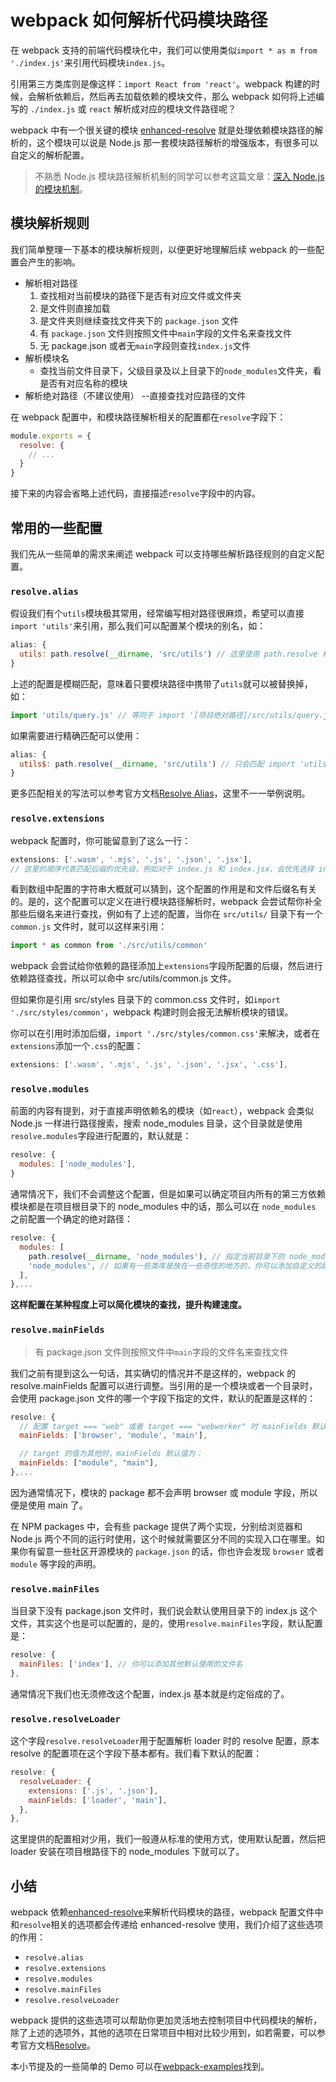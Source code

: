 # webpack 如何解析代码模块路径

在 webpack 支持的前端代码模块化中，我们可以使用类似`import * as m from './index.js'`来引用代码模块`index.js`。

引用第三方类库则是像这样：`import React from 'react'`。webpack 构建的时候，会解析依赖后，然后再去加载依赖的模块文件，那么 webpack 如何将上述编写的 `./index.js` 或 `react` 解析成对应的模块文件路径呢？

webpack 中有一个很关键的模块 [enhanced-resolve](https://link.juejin.im/?target=https%3A%2F%2Fgithub.com%2Fwebpack%2Fenhanced-resolve%2F) 就是处理依赖模块路径的解析的，这个模块可以说是 Node.js 那一套模块路径解析的增强版本，有很多可以自定义的解析配置。

> 不熟悉 Node.js 模块路径解析机制的同学可以参考这篇文章：[深入 Node.js 的模块机制](https://link.juejin.im/?target=http%3A%2F%2Fwww.infoq.com%2Fcn%2Farticles%2Fnodejs-module-mechanism)。

## 模块解析规则

我们简单整理一下基本的模块解析规则，以便更好地理解后续 webpack 的一些配置会产生的影响。

* 解析相对路径
  1. 查找相对当前模块的路径下是否有对应文件或文件夹
  2. 是文件则直接加载
  3. 是文件夹则继续查找文件夹下的 `package.json` 文件
  4. 有 `package.json` 文件则按照文件中`main`字段的文件名来查找文件
  5. 无 package.json 或者无`main`字段则查找`index.js`文件
* 解析模块名
  * 查找当前文件目录下，父级目录及以上目录下的`node_modules`文件夹，看是否有对应名称的模块
* 解析绝对路径（不建议使用） --直接查找对应路径的文件

在 webpack 配置中，和模块路径解析相关的配置都在`resolve`字段下：

```js
module.exports = {
  resolve: {
    // ...
  }
}
```

接下来的内容会省略上述代码，直接描述`resolve`字段中的内容。

## 常用的一些配置

我们先从一些简单的需求来阐述 webpack 可以支持哪些解析路径规则的自定义配置。

### `resolve.alias`

假设我们有个`utils`模块极其常用，经常编写相对路径很麻烦，希望可以直接`import 'utils'`来引用，那么我们可以配置某个模块的别名，如：

```js
alias: {
  utils: path.resolve(__dirname, 'src/utils') // 这里使用 path.resolve 和 __dirname 来获取绝对路径
}
```

上述的配置是模糊匹配，意味着只要模块路径中携带了`utils`就可以被替换掉，如：

```js
import 'utils/query.js' // 等同于 import '[项目绝对路径]/src/utils/query.js'
```

如果需要进行精确匹配可以使用：

```js
alias: {
  utils$: path.resolve(__dirname, 'src/utils') // 只会匹配 import 'utils'
}
```

更多匹配相关的写法可以参考官方文档[Resolve Alias](https://link.juejin.im/?target=https%3A%2F%2Fdoc.webpack-china.org%2Fconfiguration%2Fresolve%2F%23resolve-alias)，这里不一一举例说明。

### `resolve.extensions`

webpack 配置时，你可能留意到了这么一行：

```js
extensions: ['.wasm', '.mjs', '.js', '.json', '.jsx'],
// 这里的顺序代表匹配后缀的优先级，例如对于 index.js 和 index.jsx，会优先选择 index.js
```

看到数组中配置的字符串大概就可以猜到，这个配置的作用是和文件后缀名有关的。是的，这个配置可以定义在进行模块路径解析时，webpack 会尝试帮你补全那些后缀名来进行查找，例如有了上述的配置，当你在 `src/utils/` 目录下有一个 `common.js` 文件时，就可以这样来引用：

```js
import * as common from './src/utils/common'
```

webpack 会尝试给你依赖的路径添加上`extensions`字段所配置的后缀，然后进行依赖路径查找，所以可以命中 src/utils/common.js 文件。

但如果你是引用 src/styles 目录下的 common.css 文件时，如`import './src/styles/common'`，webpack 构建时则会报无法解析模块的错误。

你可以在引用时添加后缀，`import './src/styles/common.css'`来解决，或者在`extensions`添加一个`.css`的配置：

```js
extensions: ['.wasm', '.mjs', '.js', '.json', '.jsx', '.css'],
```

### `resolve.modules`

前面的内容有提到，对于直接声明依赖名的模块（如`react`），webpack 会类似 Node.js 一样进行路径搜索，搜索 node\_modules 目录，这个目录就是使用`resolve.modules`字段进行配置的，默认就是：

```js
resolve: {
  modules: ['node_modules'],
}
```

通常情况下，我们不会调整这个配置，但是如果可以确定项目内所有的第三方依赖模块都是在项目根目录下的 node\_modules 中的话，那么可以在 `node_modules` 之前配置一个确定的绝对路径：

```js
resolve: {
  modules: [
    path.resolve(__dirname, 'node_modules'), // 指定当前目录下的 node_modules 优先查找
    'node_modules', // 如果有一些类库是放在一些奇怪的地方的，你可以添加自定义的路径或者目录
  ],
},...
```

**这样配置在某种程度上可以简化模块的查找，提升构建速度。**

### `resolve.mainFields`

> 有 package.json 文件则按照文件中`main`字段的文件名来查找文件

我们之前有提到这么一句话，其实确切的情况并不是这样的，webpack 的 resolve.mainFields 配置可以进行调整。当引用的是一个模块或者一个目录时，会使用 package.json 文件的哪一个字段下指定的文件，默认的配置是这样的：

```js
resolve: {
  // 配置 target === "web" 或者 target === "webworker" 时 mainFields 默认值是：
  mainFields: ['browser', 'module', 'main'],

  // target 的值为其他时，mainFields 默认值为：
  mainFields: ["module", "main"],
},...
```

因为通常情况下，模块的 package 都不会声明 browser 或 module 字段，所以便是使用 main 了。

在 NPM packages 中，会有些 package 提供了两个实现，分别给浏览器和 Node.js 两个不同的运行时使用，这个时候就需要区分不同的实现入口在哪里。如果你有留意一些社区开源模块的 `package.json` 的话，你也许会发现 `browser` 或者 `module` 等字段的声明。

### `resolve.mainFiles`

当目录下没有 package.json 文件时，我们说会默认使用目录下的 index.js 这个文件，其实这个也是可以配置的，是的，使用`resolve.mainFiles`字段，默认配置是：

```js
resolve: {
  mainFiles: ['index'], // 你可以添加其他默认使用的文件名
},
```

通常情况下我们也无须修改这个配置，index.js 基本就是约定俗成的了。

### `resolve.resolveLoader`

这个字段`resolve.resolveLoader`用于配置解析 loader 时的 resolve 配置，原本 resolve 的配置项在这个字段下基本都有。我们看下默认的配置：

```js
resolve: {
  resolveLoader: {
    extensions: ['.js', '.json'],
    mainFields: ['loader', 'main'],
  },
},
```

这里提供的配置相对少用，我们一般遵从标准的使用方式，使用默认配置，然后把 loader 安装在项目根路径下的 node\_modules 下就可以了。

## 小结

webpack 依赖[enhanced-resolve](https://link.juejin.im/?target=https%3A%2F%2Fgithub.com%2Fwebpack%2Fenhanced-resolve%2F)来解析代码模块的路径，webpack 配置文件中和`resolve`相关的选项都会传递给 enhanced-resolve 使用，我们介绍了这些选项的作用：

* `resolve.alias`
* `resolve.extensions`
* `resolve.modules`
* `resolve.mainFiles`
* `resolve.resolveLoader`

webpack 提供的这些选项可以帮助你更加灵活地去控制项目中代码模块的解析，除了上述的选项外，其他的选项在日常项目中相对比较少用到，如若需要，可以参考官方文档[Resolve](https://link.juejin.im/?target=https%3A%2F%2Fdoc.webpack-china.org%2Fconfiguration%2Fresolve%2F)。

本小节提及的一些简单的 Demo 可以在[webpack-examples](https://link.juejin.im/?target=https%3A%2F%2Fgithub.com%2Fteabyii%2Fwebpack-examples)找到。


